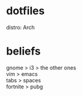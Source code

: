 # dotfiles
distro: Arch


# beliefs
gnome > i3 > the other ones  
vim > emacs  
tabs > spaces  
fortnite > pubg  
